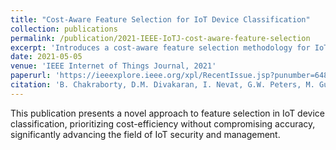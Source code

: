 ```yaml
---
title: "Cost-Aware Feature Selection for IoT Device Classification"
collection: publications
permalink: /publication/2021-IEEE-IoTJ-cost-aware-feature-selection
excerpt: 'Introduces a cost-aware feature selection methodology for IoT device classification, enhancing efficiency and accuracy.'
date: 2021-05-05
venue: 'IEEE Internet of Things Journal, 2021'
paperurl: 'https://ieeexplore.ieee.org/xpl/RecentIssue.jsp?punumber=6488907'
citation: 'B. Chakraborty, D.M. Divakaran, I. Nevat, G.W. Peters, M. Gurusamy. (2021). "Cost-Aware Feature Selection for IoT Device Classification." <i>IEEE Internet of Things Journal, 2021</i>.'
---
```


This publication presents a novel approach to feature selection in IoT device classification, prioritizing cost-efficiency without compromising accuracy, significantly advancing the field of IoT security and management.
